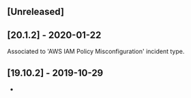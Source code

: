 ## [Unreleased]


## [20.1.2] - 2020-01-22
Associated to 'AWS IAM Policy Misconfiguration' incident type.


## [19.10.2] - 2019-10-29
-
